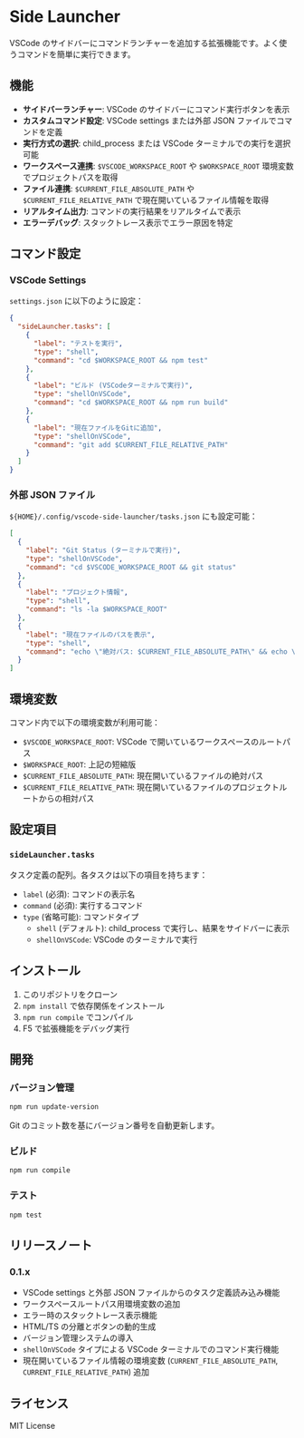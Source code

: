 # Side Launcher

VSCode のサイドバーにコマンドランチャーを追加する拡張機能です。よく使うコマンドを簡単に実行できます。

## 機能

- **サイドバーランチャー**: VSCode のサイドバーにコマンド実行ボタンを表示
- **カスタムコマンド設定**: VSCode settings または外部 JSON ファイルでコマンドを定義
- **実行方式の選択**: child_process または VSCode ターミナルでの実行を選択可能
- **ワークスペース連携**: `$VSCODE_WORKSPACE_ROOT` や `$WORKSPACE_ROOT` 環境変数でプロジェクトパスを取得
- **ファイル連携**: `$CURRENT_FILE_ABSOLUTE_PATH` や `$CURRENT_FILE_RELATIVE_PATH` で現在開いているファイル情報を取得
- **リアルタイム出力**: コマンドの実行結果をリアルタイムで表示
- **エラーデバッグ**: スタックトレース表示でエラー原因を特定

## コマンド設定

### VSCode Settings

`settings.json` に以下のように設定：

```json
{
  "sideLauncher.tasks": [
    {
      "label": "テストを実行",
      "type": "shell",
      "command": "cd $WORKSPACE_ROOT && npm test"
    },
    {
      "label": "ビルド (VSCodeターミナルで実行)",
      "type": "shellOnVSCode",
      "command": "cd $WORKSPACE_ROOT && npm run build"
    },
    {
      "label": "現在ファイルをGitに追加",
      "type": "shellOnVSCode",
      "command": "git add $CURRENT_FILE_RELATIVE_PATH"
    }
  ]
}
```

### 外部 JSON ファイル

`${HOME}/.config/vscode-side-launcher/tasks.json` にも設定可能：

```json
[
  {
    "label": "Git Status (ターミナルで実行)",
    "type": "shellOnVSCode",
    "command": "cd $VSCODE_WORKSPACE_ROOT && git status"
  },
  {
    "label": "プロジェクト情報",
    "type": "shell",
    "command": "ls -la $WORKSPACE_ROOT"
  },
  {
    "label": "現在ファイルのパスを表示",
    "type": "shell",
    "command": "echo \"絶対パス: $CURRENT_FILE_ABSOLUTE_PATH\" && echo \"相対パス: $CURRENT_FILE_RELATIVE_PATH\""
  }
]
```

## 環境変数

コマンド内で以下の環境変数が利用可能：

- `$VSCODE_WORKSPACE_ROOT`: VSCode で開いているワークスペースのルートパス
- `$WORKSPACE_ROOT`: 上記の短縮版
- `$CURRENT_FILE_ABSOLUTE_PATH`: 現在開いているファイルの絶対パス
- `$CURRENT_FILE_RELATIVE_PATH`: 現在開いているファイルのプロジェクトルートからの相対パス

## 設定項目

### `sideLauncher.tasks`

タスク定義の配列。各タスクは以下の項目を持ちます：

- `label` (必須): コマンドの表示名
- `command` (必須): 実行するコマンド
- `type` (省略可能): コマンドタイプ
  - `shell` (デフォルト): child_process で実行し、結果をサイドバーに表示
  - `shellOnVSCode`: VSCode のターミナルで実行

## インストール

1. このリポジトリをクローン
2. `npm install` で依存関係をインストール
3. `npm run compile` でコンパイル
4. F5 で拡張機能をデバッグ実行

## 開発

### バージョン管理

```bash
npm run update-version
```

Git のコミット数を基にバージョン番号を自動更新します。

### ビルド

```bash
npm run compile
```

### テスト

```bash
npm test
```

## リリースノート

### 0.1.x

- VSCode settings と外部 JSON ファイルからのタスク定義読み込み機能
- ワークスペースルートパス用環境変数の追加
- エラー時のスタックトレース表示機能
- HTML/TS の分離とボタンの動的生成
- バージョン管理システムの導入
- `shellOnVSCode` タイプによる VSCode ターミナルでのコマンド実行機能
- 現在開いているファイル情報の環境変数 (`CURRENT_FILE_ABSOLUTE_PATH`, `CURRENT_FILE_RELATIVE_PATH`) 追加

## ライセンス

MIT License
